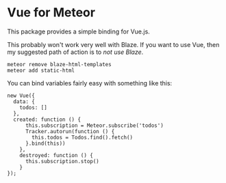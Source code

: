 # Vue for Meteor

This package provides a simple binding for Vue.js.

This probably won't work very well with Blaze.
If you want to use Vue, then my suggested path of action is to _not use Blaze_.

    meteor remove blaze-html-templates
    meteor add static-html

You can bind variables fairly easy with something like this:

    new Vue({
      data: {
        todos: []
      },
      created: function () {
          this.subscription = Meteor.subscribe('todos')
          Tracker.autorun(function () {
            this.todos = Todos.find().fetch()
          }.bind(this))
        },
        destroyed: function () {
          this.subscription.stop()
        }
    });
